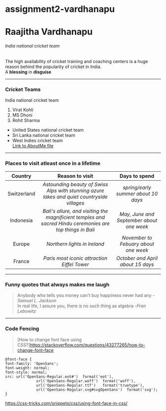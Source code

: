 # assignment2-vardhanapu
# Raajitha Vardhanapu
###### India national cricket team
The high availability of cricket training and coaching centers is a huge reason behind the popularity of cricket in India. <br>
A **blessing** in **disguise** 

---

### Cricket Teams 

India national cricket team
1. Virat Kohli
2. MS Dhoni
3. Rohit Sharma

* United States national cricket team
* Sri Lanka national cricket team
* West Indies cricket team <br>
[Link to AboutMe file](AboutMe.md)
---

### Places to visit atleast once in a lifetime

| Country | Reason to visit | Days to spend |
| :---:         | :---:                 |:---:               |
| Switzerland | *Astounding beauty of Swiss Alps with stunning azure lakes and quiet countryside villages* | *spring/early summer about 10 days* |
| Indonesia | *Bali's allure, and visiting the magnificient temples and sacred Hindu ceremonies are top things in Bali* | *May, June and September about one week* |
| Europe| *Northern lights in Ireland* | *November to Febuary about one week* |
| France | *Paris most iconic attraction Eiffel Tower* | *October and April about 15 days* |

---

### Funny quotes that always makes me laugh 

> Anybody who tells you money can't buy happiness never had any -*Samuel L. Jackson* <br>
> In real life, I assure you, there is no such thing as algebra -*Fran Lebowitz*

---

### Code Fencing 

> [How to change font face using CSS?]<https://stackoverflow.com/questions/43277265/how-to-change-font-face>

```
@font-face { 
font-family: 'OpenSans'; 
font-weight: normal;
font-style: normal;
src: url('OpenSans-Regular.eot#')  format('eot'),
              url('OpenSans-Regular.woff')  format('woff'),
              url('OpenSans-Regular.ttf')   format('truetype'),
              url('OpenSans-Regular.svg#svgOpenSans')  format('svg'); 
}

```
<https://css-tricks.com/snippets/css/using-font-face-in-css/>





